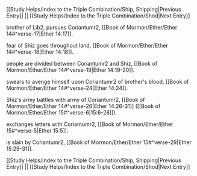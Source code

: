 [[Study Helps/Index to the Triple Combination/Ship, Shipping|Previous Entry]]  ||  [[Study Helps/Index to the Triple Combination/Shod|Next Entry]]

 brother of Lib2, pursues Coriantumr2, [[Book of Mormon/Ether/Ether 14#^verse-17|Ether 14:17]].

 fear of Shiz goes throughout land, [[Book of Mormon/Ether/Ether 14#^verse-18|Ether 14:18]].

 people are divided between Coriantumr2 and Shiz, [[Book of Mormon/Ether/Ether 14#^verse-19|Ether 14:19-20]].

 swears to avenge himself upon Coriantumr2 of brother's blood, [[Book of Mormon/Ether/Ether 14#^verse-24|Ether 14:24]].

 Shiz's army battles with army of Coriantumr2, [[Book of Mormon/Ether/Ether 14#^verse-26|Ether 14:26-31]] ([[Book of Mormon/Ether/Ether 15#^verse-6|15:6-28]]).

 exchanges letters with Coriantumr2, [[Book of Mormon/Ether/Ether 15#^verse-5|Ether 15:5]].

 is slain by Coriantumr2, [[Book of Mormon/Ether/Ether 15#^verse-29|Ether 15:29-31]].

[[Study Helps/Index to the Triple Combination/Ship, Shipping|Previous Entry]]  ||  [[Study Helps/Index to the Triple Combination/Shod|Next Entry]]
